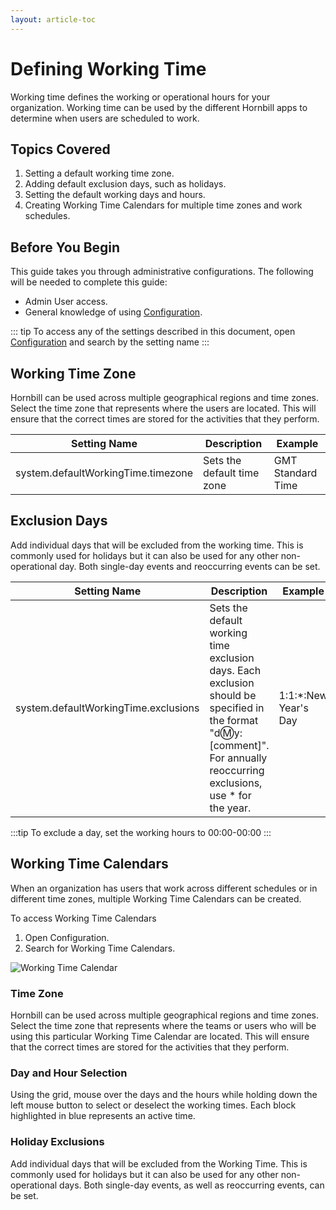 ```yaml
---
layout: article-toc
---
```

# Defining Working Time
Working time defines the working or operational hours for your organization. Working time can be used by the different Hornbill apps to determine when users are scheduled to work.

## Topics Covered
1. Setting a default working time zone.
1. Adding default exclusion days, such as holidays.
1. Setting the default working days and hours.
1. Creating Working Time Calendars for multiple time zones and work schedules.

## Before You Begin
This guide takes you through administrative configurations.  The following will be needed to complete this guide:
* Admin User access.
* General knowledge of using [Configuration](/esp-config/getting-started/using-configuration).

::: tip
To access any of the settings described in this document, open [Configuration](/esp-config/getting-started/using-configuration) and search by the setting name 
:::

## Working Time Zone
Hornbill can be used across multiple geographical regions and time zones. Select the time zone that represents where the users are located.  This will ensure that the correct times are stored for the activities that they perform.

|Setting Name|Description|Example|
|-|-|-|
|system.defaultWorkingTime.timezone|Sets the default time zone|GMT Standard Time|

## Exclusion Days
Add individual days that will be excluded from the working time. This is commonly used for holidays but it can also be used for any other non-operational day. Both single-day events and reoccurring events can be set.

|Setting Name|Description|Example|
|-|-|-|
|system.defaultWorkingTime.exclusions|Sets the default working time exclusion days. Each exclusion should be specified in the format "d:m:y:[comment]". For annually reoccurring exclusions, use * for the year.|1:1:*:New Year's Day|

:::tip
To exclude a day, set the working hours to 00:00-00:00
:::

## Working Time Calendars
When an organization has users that work across different schedules or in different time zones, multiple Working Time Calendars can be created.

To access Working Time Calendars

1. Open Configuration.
1. Search for Working Time Calendars.

![Working Time Calendar](_books/esp-config/images/working-time-calendar.png)

### Time Zone
Hornbill can be used across multiple geographical regions and time zones. Select the time zone that represents where the teams or users who will be using this particular Working Time Calendar are located. This will ensure that the correct times are stored for the activities that they perform.

### Day and Hour Selection
Using the grid, mouse over the days and the hours while holding down the left mouse button to select or deselect the working times. Each block highlighted in blue represents an active time.

### Holiday Exclusions
Add individual days that will be excluded from the Working Time. This is commonly used for holidays but it can also be used for any other non-operational days. Both single-day events, as well as reoccurring events, can be set.